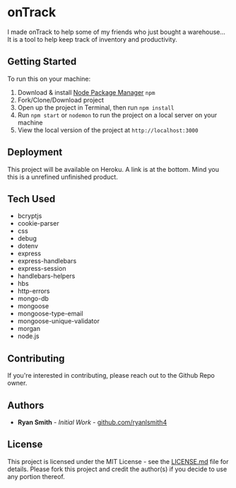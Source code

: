 # onTrack
I made onTrack to help some of my friends who just bought a warehouse... It is a tool to help keep track of inventory and productivity.

## Getting Started
To run this on your machine:
1. Download & install [Node Package Manager](https://www.npmjs.com/get-npm) `npm`
2. Fork/Clone/Download project
3.  Open up the project in Terminal, then run `npm install`
4. Run `npm start` or `nodemon` to run the project on a local server on your machine
5. View the local version of the project at `http://localhost:3000`
## Deployment

This project will be available on Heroku. A link is at the bottom. Mind you this is a unrefined unfinished product.

## Tech Used
* bcryptjs
* cookie-parser
* css
* debug
* dotenv
* express
* express-handlebars
* express-session
* handlebars-helpers
* hbs
* http-errors
* mongo-db
* mongoose
* mongoose-type-email
* mongoose-unique-validator
* morgan
* node.js

## Contributing

If you're interested in contributing, please reach out to the Github Repo owner.

## Authors

* **Ryan Smith** - *Initial Work* - [github.com/ryanlsmith4](https://github.com/ryanlsmith4)

## License

This project is licensed under the MIT License - see the [LICENSE.md](LICENSE.md) file for details. Please fork this project and credit the author(s) if you decide to use any portion thereof.

